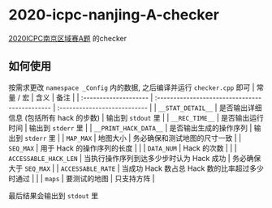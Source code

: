 # 2020-icpc-nanjing-A-checker

[2020ICPC南京区域赛A题](https://ac.nowcoder.com/acm/contest/10272/A) 的checker

## 如何使用

按需求更改 `namespace _Config` 内的数据, 之后编译并运行 `checker.cpp` 即可
| 常量 / 宏             | 含义                                           | 备注                         |
| :-------------------- | :--------------------------------------------- | :--------------------------- |
| `__STAT_DETAIL__`     | 是否输出详细信息 (包括所有 hack 的步数)        | 输出到 `stdout` 里           |
| `__REC_TIME__`        | 是否输出运行时间                               | 输出到 `stderr` 里           |
| `__PRINT_HACK_DATA__` | 是否输出生成的操作序列                         | 输出到 `stderr` 里           |
| `MAP_MAX`             | 地图大小                                       | 务必确保和测试地图的尺寸一致 |
| `SEQ_MAX`             | 用于 Hack 的操作序列的长度                     |                              |
| `DATA_NUM`            | Hack 的次数                                    |                              |
| `ACCESSABLE_HACK_LEN` | 当执行操作序列到达多少步时认为 Hack 成功       | 务必确保大于 `SEQ_MAX`       |
| `ACCESSABLE_RATE`     | 当成功 Hack 数占总 Hack 数的比率超过多少时通过 |                              |
| `maps`                | 要测试的地图                                   | 只支持方阵                   |

最后结果会输出到 `stdout` 里
